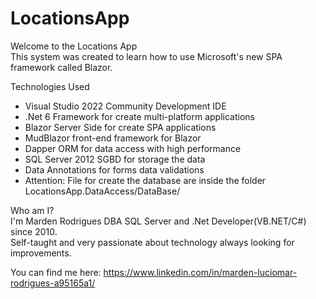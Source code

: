 # LocationsApp

Welcome to the Locations App <br/>
This system was created to learn how to use Microsoft's new SPA framework called Blazor.

Technologies Used <br/>
* Visual Studio 2022 Community Development IDE<br/>
* .Net 6 Framework for create multi-platform applications<br/>
* Blazor Server Side for create SPA applications<br/>
* MudBlazor front-end framework for Blazor<br/> 
* Dapper ORM for data access with high performance<br/>
* SQL Server 2012 SGBD for storage the data<br/>
* Data Annotations for forms data validations<br/>
* Attention: File for create the database are inside the folder LocationsApp.DataAccess/DataBase/<br/>

Who am I? <br/>
I'm Marden Rodrigues DBA SQL Server and .Net Developer(VB.NET/C#) since 2010. <br/>
Self-taught and very passionate about technology always looking for improvements.

You can find me here: https://www.linkedin.com/in/marden-luciomar-rodrigues-a95165a1/
